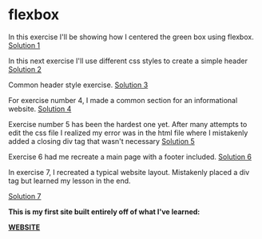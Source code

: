 # flexbox
In this exercise I'll be showing how I centered the green box using flexbox.
<a href="img/flex1.png">Solution 1</a>

In this next exercise I'll use different css styles to create a simple header
<a href="img/flex2.png">Solution 2</a>

Common header style exercise.
<a href="img/flex3.png">Solution 3</a>

For exercise number 4, I made a common section for an informational website. 
<a href="img/flex4.png">Solution 4</a>

Exercise number 5 has been the hardest one yet. After many attempts to edit the css file I realized my error was in the html file where I mistakenly added a closing div tag that wasn't necessary
 <a href="img/flex5.png">Solution 5</a>

Exercise 6 had me recreate a main page with a footer included. 
<a href="img/flex6.png">Solution 6</a>

In exercise 7, I recreated a typical website layout. Mistakenly placed a div tag but learned my lesson in the end. 

<a href="img/flex7.png">Solution 7</a>

<strong>This is my first site built entirely off of what I've learned:<strong>

<a href="img/finalwebsite.png"><strong>WEBSITE<strong></a>